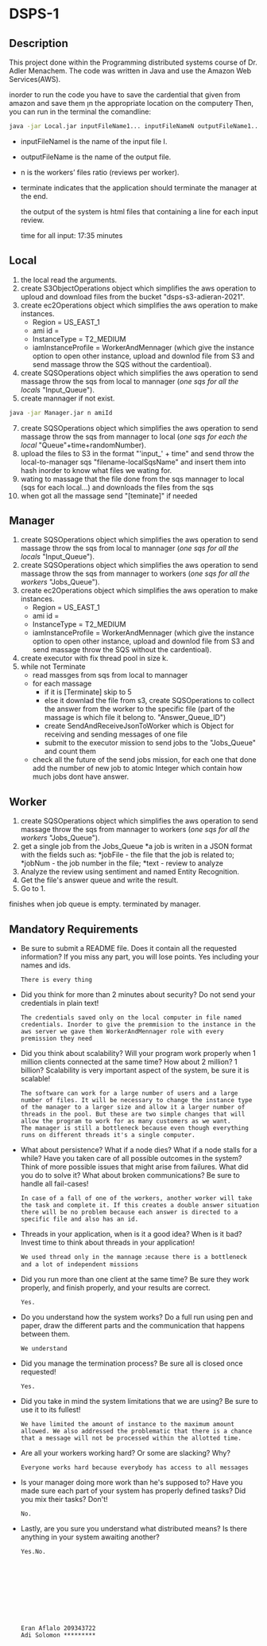 # DSPS-1
Description
----
This project done within the Programming distributed systems course of Dr. Adler Menachem.
The code was written in Java and use the Amazon Web Services(AWS).

inorder to run the code you have to save the cardential that given from amazon and save them ןn the appropriate location on the computerץ
Then, you can run in the terminal the comandline:
```bash
java -jar Local.jar inputFileName1... inputFileNameN outputFileName1... outputFileNameN n [terminate]
```
* inputFileNameI is the name of the input file I.
* outputFileName is the name of the output file.
* n is the workers’ files ratio (reviews per worker).
* terminate indicates that the application should terminate the manager at the end.

  the output of the system is html files that containing a line for each input review.
  
  time for all input: 17:35 minutes
  
Local
----
1. the local read the arguments.
2. create S3ObjectOperations object which simplifies the aws operation to uploud and download files from the bucket "dsps-s3-adieran-2021".
3. create ec2Operations object which simplifies the aws operation to make instances.
    * Region = US_EAST_1
    * ami id = 
    * InstanceType = T2_MEDIUM
    * iamInstanceProfile = WorkerAndMennager (which give the instance option to open other instance, upload and downlod file from S3 and send massage throw the SQS without the cardentioal).
4. create SQSOperations object which simplifies the aws operation to send massage throw the sqs from local to mannager (*one sqs for all the locals* "Input_Queue").
5. create mannager if not exist. 
```bash
java -jar Manager.jar n amiId
```
7. create SQSOperations object which simplifies the aws operation to send massage throw the sqs from mannager to local (*one sqs for each the local* "Queue"+time+randomNumber).
8. upload the files to S3 in the format "'input_' + time" and send throw the local-to-manager sqs "filename-localSqsName" and insert them into hash inorder to know what files we wating for.
9. wating to massage that the file done from the sqs mannager to local (sqs for each local...) and downloads the files from the sqs
10. when got all the massage send "[teminate]" if needed

  
Manager
----
1. create SQSOperations object which simplifies the aws operation to send massage throw the sqs from local to mannager (*one sqs for all the locals* "Input_Queue").
2. create SQSOperations object which simplifies the aws operation to send massage throw the sqs from mannager to workers (*one sqs for all the workers* "Jobs_Queue").
3. create ec2Operations object which simplifies the aws operation to make instances.
    * Region = US_EAST_1
    * ami id = 
    * InstanceType = T2_MEDIUM
    * iamInstanceProfile = WorkerAndMennager (which give the instance option to open other instance, upload and downlod file from S3 and send massage throw the SQS without the cardentioal).
4. create executor with fix thread pool in size k.
5. while not Terminate
    * read massges from sqs from local to mannager
    * for each massage 
        * if it is [Terminate] skip to 5
        * else it downlad the file from s3, create SQSOperations to collect the answer from the worker to the specific file (part of the massage is which file it belong to. "Answer_Queue_ID") 
        * create SendAndReceiveJsonToWorker which is Object for receiving and sending messages of one file
        * submit to the executor mission to send jobs to the "Jobs_Queue" and count them
    * check all the future of the send jobs mission, for each one that done add the number of new job to atomic Integer which contain how much jobs dont have answer.
      
Worker
----
1. create SQSOperations object which simplifies the aws operation to send massage throw the sqs from mannager to workers (*one sqs for all the workers* "Jobs_Queue").
2. get a single job from the Jobs_Queue
    *a job is writen in a JSON format with the fields such as:
      *jobFile - the file that the job is related to;
      *jobNum - the job number in the file;
      *text - review to analyze
3. Analyze the review using sentiment and named Entity Recognition.
4. Get the file's answer queue and write the result.
5. Go to 1. 

finishes when job queue is empty.
terminated by manager.
      
      
      
Mandatory Requirements
-----
* Be sure to submit a README file. Does it contain all the requested information? If you miss any part, you will lose points. Yes including your names and ids.

      There is every thing
* Did you think for more than 2 minutes about security? Do not send your credentials in plain text!
      
      The credentials saved only on the local computer in file named credentials. Inorder to give the premmision to the instance in the aws server we gave them WorkerAndMennager role with every premission they need
* Did you think about scalability? Will your program work properly when 1 million clients connected at the same time? How about 2 million? 1 billion? Scalability is very important aspect of the system, be sure it is scalable!

      
      The software can work for a large number of users and a large number of files. It will be necessary to change the instance type of the manager to a larger size and allow it a larger number of threads in the pool. But these are two simple changes that will allow the program to work for as many customers as we want.
      The manager is still a bottleneck because even though everything runs on different threads it's a single computer.
* What about persistence? What if a node dies? What if a node stalls for a while? Have you taken care of all possible outcomes in the system? Think of more possible issues that might arise from failures. What did you do to solve it? What about broken communications? Be sure to handle all fail-cases!

      In case of a fall of one of the workers, another worker will take the task and complete it. If this creates a double answer situation there will be no problem because each answer is directed to a specific file and also has an id.
* Threads in your application, when is it a good idea? When is it bad? Invest time to think about threads in your application!

      We used thread only in the mannage נecause there is a bottleneck and a lot of independent missions 
* Did you run more than one client at the same time? Be sure they work properly, and finish properly, and your results are correct.

      Yes.
* Do you understand how the system works? Do a full run using pen and paper, draw the different parts and the communication that happens between them.

      We understand
* Did you manage the termination process? Be sure all is closed once requested!

      Yes.
* Did you take in mind the system limitations that we are using? Be sure to use it to its fullest!

      We have limited the amount of instance to the maximum amount allowed. We also addressed the problematic that there is a chance that a message will not be processed within the allotted time.
* Are all your workers working hard? Or some are slacking? Why?

      Everyone works hard because everybody has access to all messages
* Is your manager doing more work than he's supposed to? Have you made sure each part of your system has properly defined tasks? Did you mix their tasks? Don't!

      No.
* Lastly, are you sure you understand what distributed means? Is there anything in your system awaiting another?

      Yes.No.
      
      
      
      
      
      
      
      
      
      
      Eran Aflalo 209343722
      Adi Solomon *********
